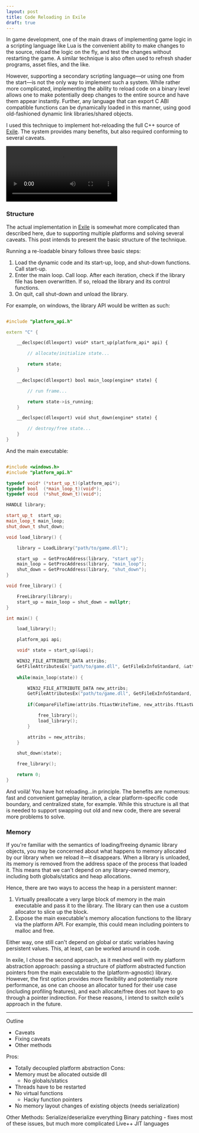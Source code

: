 ```yaml
---
layout: post
title: Code Reloading in Exile
draft: true
---
```


In game development, one of the main draws of implementing game logic in a scripting language like Lua is the convenient ability to make changes to the source, reload the logic on the fly, and test the changes without restarting the game. A similar technique is also often used to refresh shader programs, asset files, and the like. 

However, supporting a secondary scripting language&mdash;or using one from the start&mdash;is not the only way to implement such a system. While rather more complicated, implementing the ability to reload code on a binary level allows one to make potentially deep changes to the entire source and have them appear instantly. Further, any language that can export C ABI compatible functions can be dynamically loaded in this manner, using good old-fashioned dynamic link libraries/shared objects. 

I used this technique to implement hot-reloading the full C++ source of [Exile](https://github.com/TheNumbat/exile). The system provides many benefits, but also required conforming to several caveats.

<video><source src="assets/exilereload.mp4" type="video/mp4"></video>

### Structure

The actual implementation in [Exile](https://github.com/TheNumbat/exile) is somewhat more complicated than described here, due to supporting multiple platforms and solving several caveats. This post intends to present the basic structure of the technique.

Running a re-loadable binary follows three basic steps:
1. Load the dynamic code and its start-up, loop, and shut-down functions. Call start-up.
2. Enter the main loop. Call loop. After each iteration, check if the library file has been overwritten. If so, reload the library and its control functions.
3. On quit, call shut-down and unload the library.

For example, on windows, the library API would be written as such:

```c++

#include "platform_api.h"

extern "C" {

	__declspec(dllexport) void* start_up(platform_api* api) {

		// allocate/initialize state...

		return state;
	}

	__declspec(dllexport) bool main_loop(engine* state) {

		// run frame...

		return state->is_running;
	}

	__declspec(dllexport) void shut_down(engine* state) {

		// destroy/free state...
	}
}
```

And the main executable:

```c++

#include <windows.h>
#include "platform_api.h"

typedef void* (*start_up_t)(platform_api*);
typedef bool  (*main_loop_t)(void*);
typedef void  (*shut_down_t)(void*);

HANDLE library;

start_up_t  start_up;
main_loop_t main_loop;
shut_down_t shut_down;

void load_library() {

	library = LoadLibrary("path/to/game.dll");

	start_up  = GetProcAddress(library, "start_up");
	main_loop = GetProcAddress(library, "main_loop");
	shut_down = GetProcAddress(library, "shut_down");
}

void free_library() {

	FreeLibrary(library);
	start_up = main_loop = shut_down = nullptr;
}

int main() {

	load_library();

	platform_api api;

	void* state = start_up(&api);

	WIN32_FILE_ATTRIBUTE_DATA attribs;
	GetFileAttributesEx("path/to/game.dll", GetFileExInfoStandard, &attribs);
	
	while(main_loop(state)) {

		WIN32_FILE_ATTRIBUTE_DATA new_attribs;
		GetFileAttributesEx("path/to/game.dll", GetFileExInfoStandard, &new_attribs);
		
		if(CompareFileTime(attribs.ftLastWriteTime, new_attribs.ftLastWriteTime) == -1) {

			free_library();
			load_library();
		}

		attribs = new_attribs;
	}

	shut_down(state);

	free_library();

	return 0;
}
```

And voilà! You have hot reloading...in principle. The benefits are numerous: fast and convenient gameplay iteration, a clear platform-specific code boundary, and centralized state, for example. While this structure is all that is needed to support swapping out old and new code, there are several more problems to solve.

### Memory

If you're familiar with the semantics of loading/freeing dynamic library objects, you may be concerned about what happens to memory allocated by our library when we reload it&mdash;it disappears. When a library is unloaded, its memory is removed from the address space of the process that loaded it. This means that we can't depend on any library-owned memory, including both globals/statics and heap allocations.

Hence, there are two ways to access the heap in a persistent manner:
1. Virtually preallocate a very large block of memory in the main executable and pass it to the library. The library can then use a custom allocator to slice up the block.
2. Expose the main executable's memory allocation functions to the library via the platform API. For example, this could mean including pointers to malloc and free.

Either way, one still can't depend on global or static variables having persistent values. This, at least, can be worked around in code.

In exile, I chose the second approach, as it meshed well with my platform abstraction approach: passing a structure of platform abstracted function pointers from the main executable to the (platform-agnostic) library. However, the first option provides more flexibility and potentially more performance, as one can choose an allocator tuned for their use case (including profiling features), and each allocate/free does not have to go through a pointer indirection. For these reasons, I intend to switch exile's approach in the future.

---

Outline
- Caveats
- Fixing caveats
- Other methods

Pros:
- Totally decoupled platform abstraction
Cons:
- Memory must be allocated outside dll
	- No globals/statics
- Threads have to be restarted
- No virtual functions
	- Hacky function pointers
- No memory layout changes of existing objects (needs serialization)

Other Methods:
	Serialize/deserialize everything
	Binary patching - fixes most of these issues, but much more complicated Live++
	JIT languages
